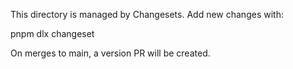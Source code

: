This directory is managed by Changesets. Add new changes with:

pnpm dlx changeset

On merges to main, a version PR will be created.